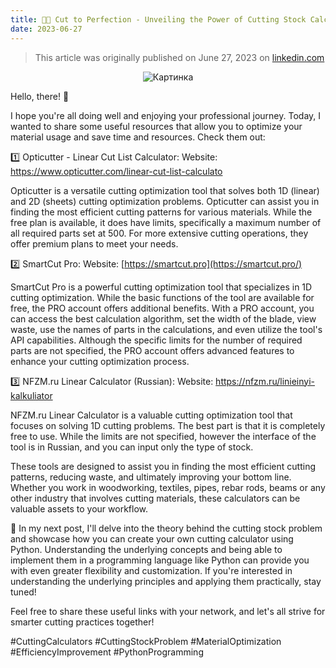 ```yaml
---
title: 🔧📐 Cut to Perfection - Unveiling the Power of Cutting Stock Calculators! 🔬🤖
date: 2023-06-27
---
```


>This article was originally published on June 27, 2023 on [linkedin.com](https://www.linkedin.com/pulse/cut-perfection-unveiling-power-cutting-stock-ilgiz-nigmatullin)


<p align="center">
  <img src="https://media.licdn.com/dms/image/D4E12AQHIYPte15EPQQ/article-cover_image-shrink_600_2000/0/1687851932456?e=1693440000&v=beta&t=THsM_gSYV5vzzDvbnb-OQesNDXMDNfpFOw5gVH0Umys" alt="Картинка">
</p>


Hello, there! 👋

I hope you're all doing well and enjoying your professional journey. Today, I wanted to share some useful resources that allow you to optimize your material usage and save time and resources. Check them out:

1️⃣ Opticutter - Linear Cut List Calculator: Website: <https://www.opticutter.com/linear-cut-list-calculato>

Opticutter is a versatile cutting optimization tool that solves both 1D (linear) and 2D (sheets) cutting optimization problems. Opticutter can assist you in finding the most efficient cutting patterns for various materials. While the free plan is available, it does have limits, specifically a maximum number of all required parts set at 500. For more extensive cutting operations, they offer premium plans to meet your needs.

2️⃣ SmartCut Pro: Website: [https://smartcut.pro](https://smartcut.pro/)

SmartCut Pro is a powerful cutting optimization tool that specializes in 1D cutting optimization. While the basic functions of the tool are available for free, the PRO account offers additional benefits. With a PRO account, you can access the best calculation algorithm, set the width of the blade, view waste, use the names of parts in the calculations, and even utilize the tool's API capabilities. Although the specific limits for the number of required parts are not specified, the PRO account offers advanced features to enhance your cutting optimization process.

3️⃣ NFZM.ru Linear Calculator (Russian): Website: <https://nfzm.ru/linieinyi-kalkuliator>

NFZM.ru Linear Calculator is a valuable cutting optimization tool that focuses on solving 1D cutting problems. The best part is that it is completely free to use. While the limits are not specified, however the interface of the tool is in Russian, and you can input only the type of stock.

These tools are designed to assist you in finding the most efficient cutting patterns, reducing waste, and ultimately improving your bottom line. Whether you work in woodworking, textiles, pipes, rebar rods, beams or any other industry that involves cutting materials, these calculators can be valuable assets to your workflow.

📢 In my next post, I'll delve into the theory behind the cutting stock problem and showcase how you can create your own cutting calculator using Python. Understanding the underlying concepts and being able to implement them in a programming language like Python can provide you with even greater flexibility and customization. If you're interested in understanding the underlying principles and applying them practically, stay tuned!

Feel free to share these useful links with your network, and let's all strive for smarter cutting practices together!

#CuttingCalculators #CuttingStockProblem #MaterialOptimization #EfficiencyImprovement #PythonProgramming
